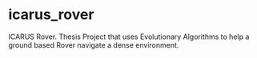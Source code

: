 icarus_rover
============

ICARUS Rover. Thesis Project that uses Evolutionary Algorithms to help a ground based Rover navigate a dense environment.
